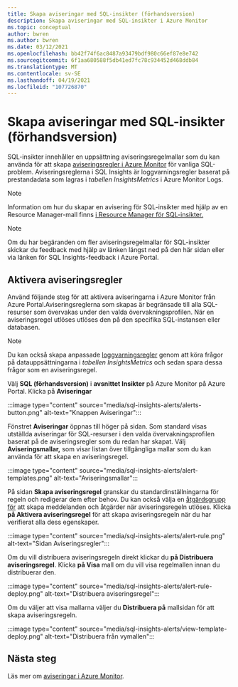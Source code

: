 ```yaml
---
title: Skapa aviseringar med SQL-insikter (förhandsversion)
description: Skapa aviseringar med SQL-insikter i Azure Monitor
ms.topic: conceptual
author: bwren
ms.author: bwren
ms.date: 03/12/2021
ms.openlocfilehash: bb42f74f6ac8487a93479bdf980c66ef87e8e742
ms.sourcegitcommit: 6f1aa680588f5db41ed7fc78c934452d468ddb84
ms.translationtype: MT
ms.contentlocale: sv-SE
ms.lasthandoff: 04/19/2021
ms.locfileid: "107726870"
---
```

# <a name="create-alerts-with-sql-insights-preview"></a>Skapa aviseringar med SQL-insikter (förhandsversion)
SQL-insikter innehåller en uppsättning aviseringsregelmallar som du kan använda för att skapa [aviseringsregler i Azure Monitor](../alert/../alerts/alerts-overview.md) för vanliga SQL-problem. Aviseringsreglerna i SQL Insights är loggvarningsregler baserat på prestandadata som lagras i *tabellen InsightsMetrics* i Azure Monitor Logs.  

> [!NOTE]
> Information om hur du skapar en avisering för SQL-insikter med hjälp av en Resource Manager-mall finns [i Resource Manager för SQL-insikter.](resource-manager-sql-insights.md#create-an-alert-rule-for-sql-insights)


> [!NOTE]
> Om du har begäranden om fler aviseringsregelmallar för SQL-insikter skickar du feedback med hjälp av länken längst ned på den här sidan eller via länken för SQL Insights-feedback i Azure Portal.

## <a name="enable-alert-rules"></a>Aktivera aviseringsregler 
Använd följande steg för att aktivera aviseringarna i Azure Monitor från Azure Portal.Aviseringsreglerna som skapas är begränsade till alla SQL-resurser som övervakas under den valda övervakningsprofilen.  När en aviseringsregel utlöses utlöses den på den specifika SQL-instansen eller databasen.

> [!NOTE]
> Du kan också skapa anpassade [loggvarningsregler](../alerts/alerts-log.md) genom att köra frågor på datauppsättningarna i *tabellen InsightsMetrics* och sedan spara dessa frågor som en aviseringsregel. 

Välj **SQL (förhandsversion)** i **avsnittet Insikter** på Azure Monitor på Azure Portal. Klicka på **Aviseringar**

:::image type="content" source="media/sql-insights-alerts/alerts-button.png" alt-text="Knappen Aviseringar":::

Fönstret **Aviseringar** öppnas till höger på sidan. Som standard visas utställda aviseringar för SQL-resurser i den valda övervakningsprofilen baserat på de aviseringsregler som du redan har skapat. Välj **Aviseringsmallar,** som visar listan över tillgängliga mallar som du kan använda för att skapa en aviseringsregel.

:::image type="content" source="media/sql-insights-alerts/alert-templates.png" alt-text="Aviseringsmallar":::

På sidan **Skapa aviseringsregel** granskar du standardinställningarna för regeln och redigerar dem efter behov. Du kan också välja en [åtgärdsgrupp för](../alerts/action-groups.md) att skapa meddelanden och åtgärder när aviseringsregeln utlöses. Klicka **på Aktivera aviseringsregel** för att skapa aviseringsregeln när du har verifierat alla dess egenskaper.


:::image type="content" source="media/sql-insights-alerts/alert-rule.png" alt-text="Sidan Aviseringsregler":::

Om du vill distribuera aviseringsregeln direkt klickar du **på Distribuera aviseringsregel**. Klicka **på Visa** mall om du vill visa regelmallen innan du distribuerar den.

:::image type="content" source="media/sql-insights-alerts/alert-rule-deploy.png" alt-text="Distribuera aviseringsregel":::

Om du väljer att visa mallarna väljer du **Distribuera på** mallsidan för att skapa aviseringsregeln.

:::image type="content" source="media/sql-insights-alerts/view-template-deploy.png" alt-text="Distribuera från vymallen":::


## <a name="next-steps"></a>Nästa steg

Läs mer om [aviseringar i Azure Monitor](../alerts/alerts-overview.md).

